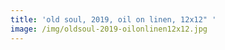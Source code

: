 ```yaml
---
title: 'old soul, 2019, oil on linen, 12x12" '
image: /img/oldsoul-2019-oilonlinen12x12.jpg
---
```


